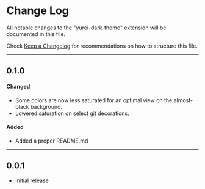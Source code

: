 # **Change Log**

All notable changes to the "yurei-dark-theme" extension will be documented in this file.

Check [Keep a Changelog](http://keepachangelog.com/) for recommendations on how to structure this file.

---

## **0.1.0**

#### **Changed**
* Some colors are now less saturated for an optimal view on the almost-black background.
* Lowered saturation on select git decorations.

#### **Added**
* Added a proper README.md

---

## **0.0.1**

- Initial release
